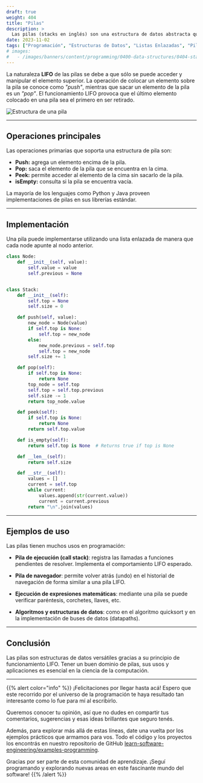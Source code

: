 ```yaml
---
draft: true
weight: 404
title: "Pilas"
description: >
  Las pilas (stacks en inglés) son una estructura de datos abstracta que funciona bajo el principio LIFO (last in, first out), donde el último elemento en entrar es el primero en salir.
date: 2023-11-02
tags: ["Programación", "Estructuras de Datos", "Listas Enlazadas", "Pilas"]
# images:
#   - /images/banners/content/programming/0400-data-structures/0404-stackspng
---
```


La naturaleza **LIFO** de las pilas se debe a que sólo se puede acceder y manipular el elemento superior. La operación de colocar un elemento sobre la pila se conoce como *"push"*, mientras que sacar un elemento de la pila es un *"pop"*. El funcionamiento LIFO provoca que el último elemento colocado en una pila sea el primero en ser retirado.

![Estructura de una pila](/images/content/programming/0400-data-structures-1/diagram-stacks.jpg)

---

## Operaciones principales

Las operaciones primarias que soporta una estructura de pila son:

- **Push:** agrega un elemento encima de la pila.
- **Pop:** saca el elemento de la pila que se encuentra en la cima.
- **Peek:** permite acceder al elemento de la cima sin sacarlo de la pila.
- **isEmpty:** consulta si la pila se encuentra vacía.

La mayoría de los lenguajes como Python y Java proveen implementaciones de pilas en sus librerías estándar.

---

## Implementación

Una pila puede implementarse utilizando una lista enlazada de manera que cada node apunte al nodo anterior.

```python
class Node:
    def __init__(self, value):
        self.value = value
        self.previous = None


class Stack:
    def __init__(self):
        self.top = None
        self.size = 0

    def push(self, value):
        new_node = Node(value)
        if self.top is None:
            self.top = new_node
        else:
            new_node.previous = self.top
            self.top = new_node
        self.size += 1

    def pop(self):
        if self.top is None:
            return None
        top_node = self.top
        self.top = self.top.previous
        self.size -= 1
        return top_node.value

    def peek(self):
        if self.top is None:
            return None
        return self.top.value

    def is_empty(self):
        return self.top is None  # Returns true if top is None

    def __len__(self):
        return self.size

    def __str__(self):
        values = []
        current = self.top
        while current:
            values.append(str(current.value))
            current = current.previous
        return "\n".join(values)
```

---

## Ejemplos de uso

Las pilas tienen muchos usos en programación:

- **Pila de ejecución (call stack)**: registra las llamadas a funciones pendientes de resolver. Implementa el comportamiento LIFO esperado.

- **Pila de navegador**: permite volver atrás (undo) en el historial de navegación de forma similar a una pila LIFO.

- **Ejecución de expresiones matemáticas**: mediante una pila se puede verificar paréntesis, corchetes, llaves, etc.

- **Algoritmos y estructuras de datos**: como en el algoritmo quicksort y en la implementación de buses de datos (datapaths).

---

## Conclusión

Las pilas son estructuras de datos versátiles gracias a su principio de funcionamiento LIFO. Tener un buen dominio de pilas, sus usos y aplicaciones es esencial en la ciencia de la computación.

---

{{% alert color="info" %}}
¡Felicitaciones por llegar hasta acá! Espero que este recorrido por el universo de la programación te haya resultado tan interesante como lo fue para mí al escribirlo.

Queremos conocer tu opinión, así que no dudes en compartir tus comentarios, sugerencias y esas ideas brillantes que seguro tenés.

Además, para explorar más allá de estas líneas, date una vuelta por los ejemplos prácticos que armamos para vos. Todo el código y los proyectos los encontrás en nuestro repositorio de GitHub [learn-software-engineering/examples-programming](https://github.com/learn-software-engineering/examples-programming).

Gracias por ser parte de esta comunidad de aprendizaje. ¡Seguí programando y explorando nuevas areas en este fascinante mundo del software!
{{% /alert %}}
